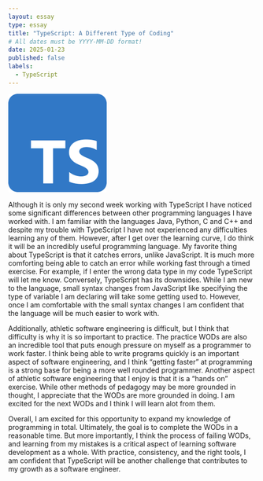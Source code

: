 ```yaml
---
layout: essay
type: essay
title: "TypeScript: A Different Type of Coding"
# All dates must be YYYY-MM-DD format!
date: 2025-01-23
published: false
labels:
  - TypeScript
---
```


<img width="200px" class="rounded float-start pe-4" src="../img/typescript.png">

Although it is only my second week working with TypeScript I have noticed some significant differences between other programming languages I have worked with. I am familiar with the languages Java, Python, C and C++ and despite my trouble with TypeScript I have not experienced any difficulties learning any of them. However, after I get over the learning curve, I do think it will be an incredibly useful programming language. My favorite thing about TypeScript is that it catches errors, unlike JavaScript. It is much more comforting being able to catch an error while working fast through a timed exercise. For example, if I enter the wrong data type in my code TypeScript will let me know. Conversely, TypeScript has its downsides. While I am new to the language, small syntax changes from JavaScript like specifying the type of variable I am declaring will take some getting used to. However, once I am comfortable with the small syntax changes I am confident that the language will be much easier to work with.

Additionally, athletic software engineering is difficult, but I think that difficulty is why it is so important to practice. The practice WODs are also an incredible tool that puts enough pressure on myself as a programmer to work faster. I think being able to write programs quickly is an important aspect of software engineering, and I think “getting faster” at programming is a strong base for being a more well rounded programmer. Another aspect of athletic software engineering that I enjoy is that it is a “hands on” exercise. While other methods of pedagogy may be more grounded in thought, I appreciate that the WODs are more grounded in doing. I am excited for the next WODs and I think I will learn alot from them.

Overall, I am excited for this opportunity to expand my knowledge of programming in total. Ultimately, the goal is to complete the WODs in a reasonable time. But more importantly, I think the process of failing WODs, and learning from my mistakes is a critical aspect of learning software development as a whole. With practice, consistency, and the right tools, I am confident that TypeScript will be another challenge that contributes to my growth as a software engineer.




